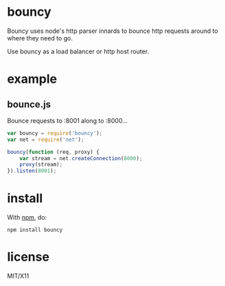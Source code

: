 bouncy
======

Bouncy uses node's http parser innards to bounce http requests around to where
they need to go.

Use bouncy as a load balancer or http host router.

example
=======

bounce.js
---------

Bounce requests to :8001 along to :8000...

````javascript
var bouncy = require('bouncy');
var net = require('net');

bouncy(function (req, proxy) {
    var stream = net.createConnection(8000);
    proxy(stream);
}).listen(8001);
````

install
=======

With [npm](http://npmjs.org), do:

    npm install bouncy

license
=======

MIT/X11
